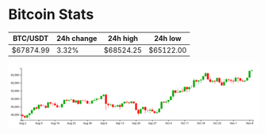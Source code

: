 # Bitcoin Stats

BTC/USDT|24h change|24h high|24h low|
|---|---|---|---|
|$67874.99|3.32%|$68524.25|$65122.00|

<img src="./chart.svg">
